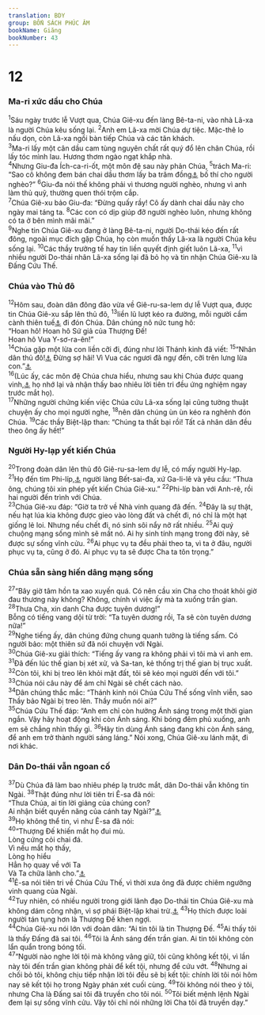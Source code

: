 ```yaml
---
translation: BDY
group: BỐN SÁCH PHÚC ÂM
bookName: Giăng 
bookNumber: 43
---
```


<div class="title"><h1>12</h1><h3> Ma-ri xức dầu cho Chúa</h3></div>
<span class="verse gi_12_1"><sup>1</sup>Sáu ngày trước lễ Vượt qua, Chúa Giê-xu đến làng Bê-ta-ni, vào nhà Lã-xa là người Chúa kêu sống lại. </span>
<span class="verse gi_12_2"><sup>2</sup>Anh em Lã-xa mời Chúa dự tiệc. Mặc-thê lo nấu dọn, còn Lã-xa ngồi bàn tiếp Chúa và các tân khách.<br/></span>
<span class="verse gi_12_3"><sup>3</sup>Ma-ri lấy một cân dầu cam tùng nguyên chất rất quý đổ lên chân Chúa, rồi lấy tóc mình lau. Hương thơm ngào ngạt khắp nhà.<br/></span>
<span class="verse gi_12_4"><sup>4</sup>Nhưng Giu-đa Ích-ca-ri-ốt, một môn đệ sau này phản Chúa, </span>
<span class="verse gi_12_5"><sup>5</sup>trách Ma-ri: “Sao cô không đem bán chai dầu thơm lấy ba trăm đồng<a href="#" data-toggle="tooltip" data-placement="bottom" title="Nt 300 denarii">⚓</a> bố thí cho người nghèo?” </span>
<span class="verse gi_12_6"><sup>6</sup>Giu-đa nói thế không phải vì thương người nghèo, nhưng vì anh làm thủ quỹ, thường quen thói trộm cắp.<br/></span>
<span class="verse gi_12_7"><sup>7</sup>Chúa Giê-xu bảo Giu-đa: “Đừng quấy rầy! Cô ấy dành chai dầu này cho ngày mai táng ta. </span>
<span class="verse gi_12_8"><sup>8</sup>Các con có dịp giúp đỡ người nghèo luôn, nhưng không có ta ở bên mình mãi mãi.”<br/></span>
<span class="verse gi_12_9"><sup>9</sup>Nghe tin Chúa Giê-xu đang ở làng Bê-ta-ni, người Do-thái kéo đến rất đông, ngoài mục đích gặp Chúa, họ còn muốn thấy Lã-xa là người Chúa kêu sống lại. </span>
<span class="verse gi_12_10"><sup>10</sup>Các thầy trưởng tế hay tin liền quyết định giết luôn Lã-xa, </span>
<span class="verse gi_12_11"><sup>11</sup>vì nhiều người Do-thái nhân Lã-xa sống lại đã bỏ họ và tin nhận Chúa Giê-xu là Đấng Cứu Thế.</span>
<div class="title"><h3>Chúa vào Thủ đô</h3></div>
<span class="verse gi_12_12"><sup>12</sup>Hôm sau, đoàn dân đông đảo vừa về Giê-ru-sa-lem dự lễ Vượt qua, được tin Chúa Giê-xu sắp lên thủ đô, </span>
<span class="verse gi_12_13"><sup>13</sup>liền lũ lượt kéo ra đường, mỗi người cầm cành thiên tuế<a href="#" data-toggle="tooltip" data-placement="bottom" title="Ctd chà là">⚓</a> đi đón Chúa. Dân chúng nô nức tung hô:<br/>“Hoan hô! Hoan hô Sứ giả của Thượng Đế!<br/>Hoan hô Vua Y-sơ-ra-ên!”<br/></span>
<span class="verse gi_12_14"><sup>14</sup>Chúa gặp một lừa con liền cỡi đi, đúng như lời Thánh kinh đã viết: </span>
<span class="verse gi_12_15"><sup>15</sup>“Nhân dân thủ đô!<a href="#" data-toggle="tooltip" data-placement="bottom" title="Nt con gái thành Si-ôn">⚓</a> Đừng sợ hãi! Vì Vua các ngươi đã ngự đến, cỡi trên lưng lừa con.”<a href="#" data-toggle="tooltip" data-placement="bottom" title="Xa 9:9">⚓</a><br/></span>
<span class="verse gi_12_16"><sup>16</sup>(Lúc ấy, các môn đệ Chúa chưa hiểu, nhưng sau khi Chúa được quang vinh,<a href="#" data-toggle="tooltip" data-placement="bottom" title="Chúa được quang vinh khi sống lại về Thiên đàng">⚓</a> họ nhớ lại và nhận thấy bao nhiêu lời tiên tri đều ứng nghiệm ngay trước mắt họ).<br/></span>
<span class="verse gi_12_17"><sup>17</sup>Những người chứng kiến việc Chúa cứu Lã-xa sống lại cũng tường thuật chuyện ấy cho mọi người nghe, </span>
<span class="verse gi_12_18"><sup>18</sup>nên dân chúng ùn ùn kéo ra nghênh đón Chúa. </span>
<span class="verse gi_12_19"><sup>19</sup>Các thầy Biệt-lập than: “Chúng ta thất bại rồi! Tất cả nhân dân đều theo ông ấy hết!”</span>
<div class="title"><h3>Người Hy-lạp yết kiến Chúa</h3></div>
<span class="verse gi_12_20"><sup>20</sup>Trong đoàn dân lên thủ đô Giê-ru-sa-lem dự lễ, có mấy người Hy-lạp. </span>
<span class="verse gi_12_21"><sup>21</sup>Họ đến tìm Phi-líp,<a href="#" data-toggle="tooltip" data-placement="bottom" title="Phi-líp là người Do-thái nhưng có tên Hy-lạp">⚓</a> người làng Bết-sai-đa, xứ Ga-li-lê và yêu cầu: “Thưa ông, chúng tôi xin phép yết kiến Chúa Giê-xu.” </span>
<span class="verse gi_12_22"><sup>22</sup>Phi-líp bàn với Anh-rê, rồi hai người đến trình với Chúa.<br/></span>
<span class="verse gi_12_23"><sup>23</sup>Chúa Giê-xu đáp: “Giờ ta trở về Nhà vinh quang đã đến. </span>
<span class="verse gi_12_24"><sup>24</sup>Đây là sự thật, nếu hạt lúa kia không được gieo vào lòng đất và chết đi, nó chỉ là một hạt giống lẻ loi. Nhưng nếu chết đi, nó sinh sôi nẩy nở rất nhiều.</span>
<span class="verse gi_12_25"><sup>25</sup>Ai quý chuộng mạng sống mình sẽ mất nó. Ai hy sinh tính mạng trong đời này, sẽ được sự sống vĩnh cửu.</span>
<span class="verse gi_12_26"><sup>26</sup>Ai phục vụ ta đều phải theo ta, vì ta ở đâu, người phục vụ ta, cũng ở đó. Ai phục vụ ta sẽ được Cha ta tôn trọng.”</span>
<div class="title"><h3>Chúa sẵn sàng hiến dâng mạng sống</h3></div>
<span class="verse gi_12_27"><sup>27</sup>“Bây giờ tâm hồn ta xao xuyến quá. Có nên cầu xin Cha cho thoát khỏi giờ đau thương này không? Không, chính vì việc ấy mà ta xuống trần gian. </span>
<span class="verse gi_12_28"><sup>28</sup>Thưa Cha, xin danh Cha được tuyên dương!”<br/>Bỗng có tiếng vang dội từ trời: “Ta tuyên dương rồi, Ta sẽ còn tuyên dương nữa!”<br/></span>
<span class="verse gi_12_29"><sup>29</sup>Nghe tiếng ấy, dân chúng đứng chung quanh tưởng là tiếng sấm. Có người bảo: một thiên sứ đã nói chuyện với Ngài.<br/></span>
<span class="verse gi_12_30"><sup>30</sup>Chúa Giê-xu giải thích: “Tiếng ấy vang ra không phải vì tôi mà vì anh em. </span>
<span class="verse gi_12_31"><sup>31</sup>Đã đến lúc thế gian bị xét xử, và Sa-tan, kẻ thống trị thế gian bị trục xuất. </span>
<span class="verse gi_12_32"><sup>32</sup>Còn tôi, khi bị treo lên khỏi mặt đất, tôi sẽ kéo mọi người đến với tôi.” </span>
<span class="verse gi_12_33"><sup>33</sup>Chúa nói câu này để ám chỉ Ngài sẽ chết cách nào.<br/></span>
<span class="verse gi_12_34"><sup>34</sup>Dân chúng thắc mắc: “Thánh kinh nói Chúa Cứu Thế sống vĩnh viễn, sao Thầy bảo Ngài bị treo lên. Thầy muốn nói ai?”<br/></span>
<span class="verse gi_12_35"><sup>35</sup>Chúa Cứu Thế đáp: “Anh em chỉ còn hưởng Ánh sáng trong một thời gian ngắn. Vậy hãy hoạt động khi còn Ánh sáng. Khi bóng đêm phủ xuống, anh em sẽ chẳng nhìn thấy gì. </span>
<span class="verse gi_12_36"><sup>36</sup>Hãy tin dùng Ánh sáng đang khi còn Ánh sáng, để anh em trở thành người sáng láng.” Nói xong, Chúa Giê-xu lánh mặt, đi nơi khác.</span>
<div class="title"><h3>Dân Do-thái vẫn ngoan cố</h3></div>
<span class="verse gi_12_37"><sup>37</sup>Dù Chúa đã làm bao nhiêu phép lạ trước mắt, dân Do-thái vẫn không tin Ngài. </span>
<span class="verse gi_12_38"><sup>38</sup>Thật đúng như lời tiên tri Ê-sa đã nói:<br/>    “Thưa Chúa, ai tin lời giảng của chúng con?<br/>    Ai nhận biết quyền năng của cánh tay Ngài?”<a href="#" data-toggle="tooltip" data-placement="bottom" title="Ê-sa 53:1">⚓</a><br/></span>
<span class="verse gi_12_39">    <sup>39</sup>Họ không thể tin, vì như Ê-sa đã nói:<br/></span>
<span class="verse gi_12_40">    <sup>40</sup>“Thượng Đế khiến mắt họ đui mù.<br/>    Lòng cứng cỏi chai đá.<br/>    Vì nếu mắt họ thấy,<br/>    Lòng họ hiểu<br/>    Hẳn họ quay về với Ta<br/>    Và Ta chữa lành cho.”<a href="#" data-toggle="tooltip" data-placement="bottom" title="Ê-sa 6:10">⚓</a><br/></span>
<span class="verse gi_12_41">    <sup>41</sup>Ê-sa nói tiên tri về Chúa Cứu Thế, vì thời xưa ông đã được chiêm ngưỡng vinh quang của Ngài.<br/></span>
<span class="verse gi_12_42"><sup>42</sup>Tuy nhiên, có nhiều người trong giới lãnh đạo Do-thái tin Chúa Giê-xu mà không dám công nhận, vì sợ phái Biệt-lập khai trừ.<a href="#" data-toggle="tooltip" data-placement="bottom" title="Nt đuổi ra khỏi hội trường">⚓</a> </span>
<span class="verse gi_12_43">    <sup>43</sup>Họ thích được loài người tán tụng hơn là Thượng Đế khen ngợi.<br/></span>
<span class="verse gi_12_44"><sup>44</sup>Chúa Giê-xu nói lớn với đoàn dân: “Ai tin tôi là tin Thượng Đế.</span>
<span class="verse gi_12_45"><sup>45</sup>Ai thấy tôi là thấy Đấng đã sai tôi. </span>
<span class="verse gi_12_46">    <sup>46</sup>Tôi là Ánh sáng đến trần gian. Ai tin tôi không còn lẩn quẩn trong bóng tối.<br/></span>
<span class="verse gi_12_47"><sup>47</sup>“Người nào nghe lời tội mà không vâng giữ, tôi cũng không kết tội, vì lần này tôi đến trần gian không phải để kết tội, nhưng để cứu vớt. </span>
<span class="verse gi_12_48"><sup>48</sup>Nhưng ai chối bỏ tôi, không chịu tiếp nhận lời tôi đều sẽ bị kết tội: chính lời tôi nói hôm nay sẽ kết tội họ trong Ngày phán xét cuối cùng. </span>
<span class="verse gi_12_49"><sup>49</sup>Tôi không nói theo ý tôi, nhưng Cha là Đấng sai tôi đã truyền cho tôi nói. </span>
<span class="verse gi_12_50">    <sup>50</sup>Tôi biết mệnh lệnh Ngài đem lại sự sống vĩnh cửu. Vậy tôi chỉ nói những lời Cha tôi đã truyền dạy.”<br/></span>
